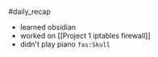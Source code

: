 #daily_recap
- learned obsidian
- worked on [[Project 1 iptables firewall]]
- didn't play piano `fas:Skull`
